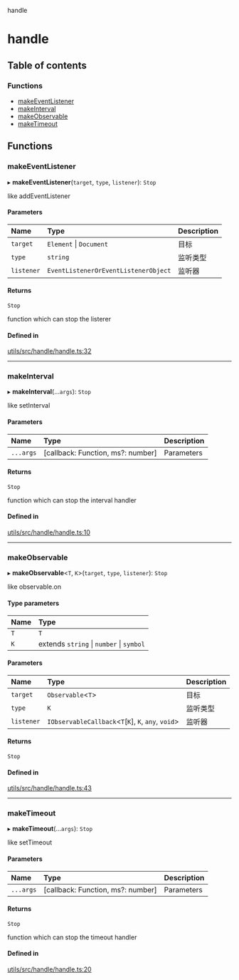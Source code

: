 handle

# handle

## Table of contents

### Functions

- [makeEventListener](README.md#makeeventlistener)
- [makeInterval](README.md#makeinterval)
- [makeObservable](README.md#makeobservable)
- [makeTimeout](README.md#maketimeout)

## Functions

### makeEventListener

▸ **makeEventListener**(`target`, `type`, `listener`): `Stop`

like addEventListener

#### Parameters

| Name | Type | Description |
| :------ | :------ | :------ |
| `target` | `Element` \| `Document` | 目标 |
| `type` | `string` | 监听类型 |
| `listener` | `EventListenerOrEventListenerObject` | 监听器 |

#### Returns

`Stop`

function which can stop the listerer

#### Defined in

[utils/src/handle/handle.ts:32](https://github.com/xizher/nhz-utils/blob/5b11f4a/src/handle/handle.ts#L32)

___

### makeInterval

▸ **makeInterval**(...`args`): `Stop`

like setInterval

#### Parameters

| Name | Type | Description |
| :------ | :------ | :------ |
| `...args` | [callback: Function, ms?: number] | Parameters<typeof setInterval> |

#### Returns

`Stop`

function which can stop the interval handler

#### Defined in

[utils/src/handle/handle.ts:10](https://github.com/xizher/nhz-utils/blob/5b11f4a/src/handle/handle.ts#L10)

___

### makeObservable

▸ **makeObservable**<`T`, `K`\>(`target`, `type`, `listener`): `Stop`

like observable.on

#### Type parameters

| Name | Type |
| :------ | :------ |
| `T` | `T` |
| `K` | extends `string` \| `number` \| `symbol` |

#### Parameters

| Name | Type | Description |
| :------ | :------ | :------ |
| `target` | `Observable`<`T`\> | 目标 |
| `type` | `K` | 监听类型 |
| `listener` | `IObservableCallback`<`T`[`K`], `K`, `any`, `void`\> | 监听器 |

#### Returns

`Stop`

#### Defined in

[utils/src/handle/handle.ts:43](https://github.com/xizher/nhz-utils/blob/5b11f4a/src/handle/handle.ts#L43)

___

### makeTimeout

▸ **makeTimeout**(...`args`): `Stop`

like setTimeout

#### Parameters

| Name | Type | Description |
| :------ | :------ | :------ |
| `...args` | [callback: Function, ms?: number] | Parameters<typeof setTimeout> |

#### Returns

`Stop`

function which can stop the timeout handler

#### Defined in

[utils/src/handle/handle.ts:20](https://github.com/xizher/nhz-utils/blob/5b11f4a/src/handle/handle.ts#L20)
